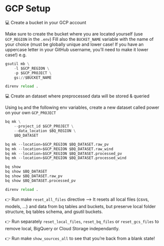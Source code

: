 # GCP Setup

💻 Create a bucket in your GCP account

Make sure to create the bucket where you are located yourself (use `GCP_REGION` in the `.env`)
Fill also the `BUCKET_NAME` variable with the name of your choice (must be globally unique and lower case! If you have an uppercase letter in your GitHub username, you’ll need to make it lower case!)
e.g.

``` python
gsutil mb \
    -l $GCP_REGION \
    -p $GCP_PROJECT \
    gs://$BUCKET_NAME
```
``` python
direnv reload .
```

💻 Create an dataset where preprocessed data will be stored & queried

Using `bq` and the following env variables, create a new dataset called power on your own `GCP_PROJECT`

``` python
bq mk \
    --project_id $GCP_PROJECT \
    --data_location $BQ_REGION \
    $BQ_DATASET
```
``` python
bq mk --location=$GCP_REGION $BQ_DATASET.raw_pv
bq mk --location=$GCP_REGION $BQ_DATASET.raw_wind
bq mk --location=$GCP_REGION $BQ_DATASET.processed_pv
bq mk --location=$GCP_REGION $BQ_DATASET.processed_wind
```
```  python
bq show
bq show $BQ_DATASET
bq show $BQ_DATASET.raw_pv
bq show $BQ_DATASET.processed_pv
```
``` python
direnv reload .
```

👉 Run make `reset_all_files` directive –> It resets all local files (csvs, models, …) and data from bq tables and buckets, but preserve local folder structure, bq tables schema, and gsutil buckets.

👉 Run separately `reset_local_files`, `reset_bq_files` or `reset_gcs_files` to remove local, BigQuery or Cloud Storage independantly.

👉 Run make `show_sources_all` to see that you’re back from a blank state!

